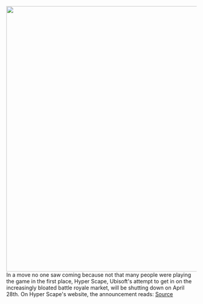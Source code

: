<img src='https://cdn.vox-cdn.com/thumbor/6K5JX2TMhtZzLqxmvWEKkkgZpRE=/0x0:6016x3384/1200x800/filters:focal(2527x1211:3489x2173)/cdn.vox-cdn.com/uploads/chorus_image/image/70440022/hyper_scape_2.0.jpg' width='700px' /><br/>
In a move no one saw coming because not that many people were playing the game in the first place, Hyper Scape, Ubisoft's attempt to get in on the increasingly bloated battle royale market, will be shutting down on April 28th. On Hyper Scape's website, the announcement reads:
<a href='https://www.theverge.com/2022/1/27/22904775/ubisoft-hyper-scape-cancelled-battle-royale'> Source <a/>